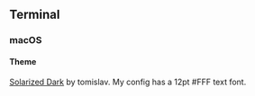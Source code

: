 Terminal
--------

### macOS ###

#### Theme ####

[Solarized Dark][] by tomislav. My config has a 12pt #FFF text font.


[solarized dark]: https://github.com/tomislav/osx-terminal.app-colors-solarized

